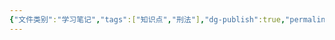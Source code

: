 ```yaml
---
{"文件类别":"学习笔记","tags":["知识点","刑法"],"dg-publish":true,"permalink":"/学习笔记studyup/刑总/决水罪/","dgPassFrontmatter":true,"created":"2024-11-03T00:24:16.630+08:00","updated":"2024-11-03T00:24:16.947+08:00"}
---
```


